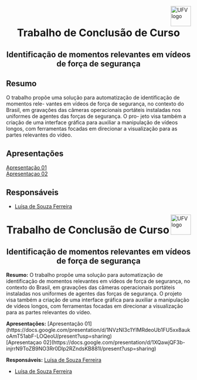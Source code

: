 <img src="https://cdn.discordapp.com/attachments/729689711416967239/844210892916523018/Ygemzly2XsP3gzFbXjFyExvD00B3rBvPbDEOoNOB-4uL4NLF1YKM6kiypik1H4koNc5_sNVAAAy_PDq_kmh_CRmn1dvC1uyeckCs.png" alt="UFV logo" title="UFV" align="right" height="55" />

<br>
<h1 align = "center"> Trabalho de Conclusão de Curso </h1>


<h2 align = "center"> Identificação de momentos relevantes em vídeos de força de segurança
 </h2>
 
## Resumo
O trabalho propõe uma solução para automatização de identificação de momentos rele-
vantes em vídeos de força de segurança, no contexto do Brasil, em gravações das câmeras
operacionais portáteis instaladas nos uniformes de agentes das forças de segurança. O pro-
jeto visa também a criação de uma interface gráfica para auxiliar a manipulação de vídeos
longos, com ferramentas focadas em direcionar a visualização para as partes relevantes do
vídeo.

## Apresentações
[Apresentação 01](https://docs.google.com/presentation/d/1NVzNI3c1YIMRdeoUb1FU5xx8aukoAmT51abF-LOQeoU/present?usp=sharing) <br>
[Apresentaçao 02](https://docs.google.com/presentation/d/1XQawjQF3b-injrrN9ToZB9NO3Rr0Dlp2RZndsKB881I/present?usp=sharing)

## Responsáveis
- [Luísa de Souza Ferreira](https://github.com/ferreiraluisa)

<img src="https://cdn.discordapp.com/attachments/729689711416967239/844210892916523018/Ygemzly2XsP3gzFbXjFyExvD00B3rBvPbDEOoNOB-4uL4NLF1YKM6kiypik1H4koNc5_sNVAAAy_PDq_kmh_CRmn1dvC1uyeckCs.png" alt="UFV logo" title="UFV" align="right" height="55" />

<h1 align="center">Trabalho de Conclusão de Curso</h1>
<h2 align="center">Identificação de momentos relevantes em vídeos de força de segurança</h2>

<p><strong>Resumo:</strong> O trabalho propõe uma solução para automatização de identificação de momentos relevantes em vídeos de força de segurança, no contexto do Brasil, em gravações das câmeras operacionais portáteis instaladas nos uniformes de agentes das forças de segurança. O projeto visa também a criação de uma interface gráfica para auxiliar a manipulação de vídeos longos, com ferramentas focadas em direcionar a visualização para as partes relevantes do vídeo.</p>

<p><strong>Apresentações:</strong> 
[Apresentação 01](https://docs.google.com/presentation/d/1NVzNI3c1YIMRdeoUb1FU5xx8aukoAmT51abF-LOQeoU/present?usp=sharing) <br>
[Apresentaçao 02](https://docs.google.com/presentation/d/1XQawjQF3b-injrrN9ToZB9NO3Rr0Dlp2RZndsKB881I/present?usp=sharing)

<p><strong>Responsáveis:</strong> 
 <a href="https://github.com/ferreiraluisa">Luísa de Souza Ferreira</a></p>

 - [Luísa de Souza Ferreira](https://github.com/ferreiraluisa)


